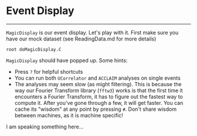 # Event Display
---

`MagicDisplay` is our event display. Let's play with it. First make sure you have our mock dataset (see ReadingData.md for more details) 


```
root doMagicDisplay.C 
```

`MagicDisplay` should have popped up. Some hints:

- Press `?` for helpful shortcuts
- You can run both `UCorrelator` and `ACCLAIM` analyses on single events 
- The analyses may seem slow (as might filtering). This is because the way our
  Fourier Transform library (`fftw3`) works is that the first time it
  encounters a Fourier Transform, it has to figure out the fastest way to
  compute it. After you've gone through a few, it will get faster. You can cache its "wisdom" at any point by pressing `#`. Don't share wisdom between machines, as it is machine specific! 






I am speaking something here...